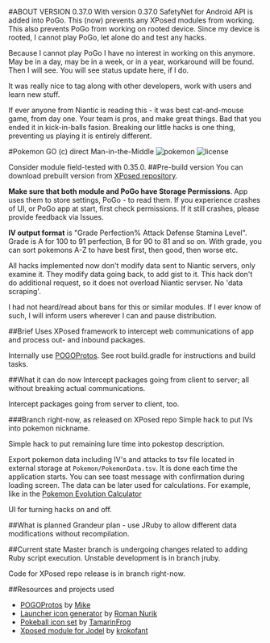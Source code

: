 #ABOUT VERSION 0.37.0
With version 0.37.0 SafetyNet for Android API is added into PoGo. This (now) prevents any XPosed modules from working. This also prevents PoGo from working on rooted device. Since my device is rooted, I cannot play PoGo, let alone do and test any hacks.

Because I cannot play PoGo I have no interest in working on this anymore. May be in a day, may be in a week, or in a year, workaround will be found. Then I will see. You will see status update here, if I do.

It was really nice to tag along with other developers, work with users and learn new stuff.

If ever anyone from Niantic is reading this - it was best cat-and-mouse game, from day one. Your team is pros, and make great things. Bad that you ended it in kick-in-balls fasion. Breaking our little hacks is one thing, preventing us playing it is entirely different.

#Pokemon GO (c) direct Man-in-the-Middle
![pokemon](https://img.shields.io/badge/Pokemon%20GO-0.35.0-blue.svg?style=flat-square")
![license](https://img.shields.io/github/license/ELynx/pokemon-go-xposed-mitm.svg)

Consider module field-tested with 0.35.0.
##Pre-build version
You can download prebuilt version from [XPosed repository](http://repo.xposed.info/module/com.elynx.pogoxmitm).

<b>Make sure that both module and PoGo have Storage Permissions</b>. App uses them to store settings, PoGo - to read them. If you experience crashes of UI, or PoGo app at start, first check permissions. If it still crashes, please provide feedback via Issues.

<b>IV output format</b> is "Grade Perfection% Attack Defense Stamina Level". Grade is A for 100 to 91 perfection, B for 90 to 81 and so on. With grade, you can sort pokemons A-Z to have best first, then good, then worse etc.

All hacks implemented now don't modify data sent to Niantic servers, only examine it. They modify data going back, to add gist to it.
This hack don't do additional request, so it does not overload Niantic servser. No 'data scraping'.

I had not heard/read about bans for this or similar modules. If I ever know of such, I will inform users wherever I can and pause distribution.

##Brief
Uses XPosed framework to intercept web communications of app and process out- and inbound packages.

Internally use [POGOProtos](https://github.com/AeonLucid/POGOProtos). See root build.gradle for instructions and build tasks.

##What it can do now
Intercept packages going from client to server; all without breaking actual communications.

Intercept packages going from server to client, too.

###Branch right-now, as released on XPosed repo
Simple hack to put IVs into pokemon nickname.

Simple hack to put remaining lure time into pokestop description.

Export pokemon data including IV's and attacks to tsv file located in external storage at `Pokemon/PokemonData.tsv`.
It is done each time the application starts. You can see toast message with confirmation during loading screen.
The data can be later used for calculations. For example, like in the [Pokemon Evolution Calculator](https://docs.google.com/spreadsheets/d/1vlEsToajcid9KTkLzgqZCpji8bDVEpMM6GQ8SqNL4-k/edit?usp=sharing)

UI for turning hacks on and off.

##What is planned
Grandeur plan - use JRuby to allow different data modifications without recompilation.

##Current state
Master branch is undergoing changes related to adding Ruby script execution. Unstable development is in branch jruby.

Code for XPosed repo release is in branch right-now.

##Resources and projects used
* [POGOProtos](https://github.com/AeonLucid/POGOProtos) by [Mike](https://github.com/AeonLucid)
* [Launcher icon generator](https://romannurik.github.io/AndroidAssetStudio/index.html) by [Roman Nurik](https://github.com/romannurik)
* [Pokeball icon set](http://tamarinfrog.deviantart.com/art/All-Poke-Balls-Free-Icons-368996730) by [TamarinFrog](http://tamarinfrog.deviantart.com/)
* [Xposed module for Jodel](https://github.com/krokofant/JodelXposed) by [krokofant](https://github.com/krokofant/JodelXposed)
